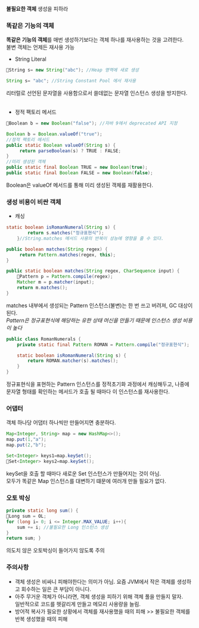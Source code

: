 **불필요한 객체** 생성을 피하라  
### 똑같은 기능의 객체
**똑같은 기능의 객체**를 매번 생성하기보다는 객체 하나를 재사용하는 것을 고려한다.  
불변 객체는 언제든 재사용 가능

- String Literal
```java
🤮String s= new String("abc"); //Heap 영역에 새로 생성
```
```java
String s= "abc"; //String Constant Pool 에서 재사용
```
리터럴로 선언된 문자열을 사용함으로서 쓸데없는 문자열 인스턴스 생성을 방지한다.
<br><br>
- 정적 팩토리 메서드
```java
🤮Boolean b = new Boolean("false"); //자바 9에서 deprecated API 지정
```
```java
Boolean b = Boolean.valueOf("true");
//정적 팩토리 메서드
public static Boolean valueOf(String s) {
     return parseBoolean(s) ? TRUE : FALSE;
}
//미리 생성된 객체
public static final Boolean TRUE = new Boolean(true);
public static final Boolean FALSE = new Boolean(false);
```
Boolean은 valueOf 메서드를 통해 미리 생성된 객체를 재활용한다.



### 생성 비용이 비싼 객체    
- 캐싱
```java
static boolean isRomanNumeral(String s) {
        return s.matches("정규표현식");
    }//String.matches 메서드 사용의 반복이 성능에 영향을 줄 수 있다.

public boolean matches(String regex) {
     return Pattern.matches(regex, this);
}

public static boolean matches(String regex, CharSequence input) {
    🤮Pattern p = Pattern.compile(regex);
    Matcher m = p.matcher(input);
    return m.matches();
}
```
matches 내부에서 생성되는 Pattern 인스턴스(불변)는 한 번 쓰고 버려져, GC 대상이 된다.  
*Pattern은 정규표현식에 해당하는 유한 상태 머신을 만들기 때문에 인스턴스 생성 비용이 높다*
```java
public class RomanNumerals {
    private static final Pattern ROMAN = Pattern.compile("정규표현식");

    static boolean isRomanNumeral(String s) {
        return ROMAN.matcher(s).matches();
    }
}
```
정규표현식을 표현하는 Pattern 인스턴스를 정적초기화 과정에서 캐싱해두고, 나중에 문자열 형태를 확인하는 메서드가 호출 될 때마다 이 인스턴스를 재사용한다.
### 어댑터
객체 하나당 어댑터 하나씩만 만들어지면 충분하다.

```java
Map<Integer, String> map = new HashMap<>();
map.put(1,"a");
map.put(2,"b");

Set<Integer> keys1=map.keySet();
🤮Set<Integer> keys2=map.keySet();
```
keySet을 호출 할 때마다 새로운 Set 인스턴스가 만들어지는 것이 아님.  
모두가 똑같은 Map 인스턴스를 대변하기 떄문에 여러개 만들 필요가 없다.

### 오토 박싱
```java
private static long sum() {
🤮Long sum = OL;
for (long i= 0; i <= Integer.MAX_VALUE; i++){
    sum += i; //불필요한 Long 인스턴스 생성
}
return sum; }
```
의도치 않은 오토박싱이 들어가지 않도록 주의

### 주의사항
- 객체 생성은 비싸니 피해야한다는 의미가 아님. 요즘 JVM에서 작은 객체를 생성하고 회수하는 일은 큰 부담이 아니다.
- 아주 무거운 객체가 아니라면, 객체 생성을 피하기 위해 객체 풀을 만들지 말자.  
일반적으로 코드를 헷갈리게 만들고 메모리 사용량을 늘림.
- 방어적 복사가 필요한 상황에서 객체를 재사용했을 때의 피해 >> 불필요한 객체를 반복 생성했을 때의 피해
